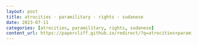 ```yaml
---
layout: post
title: atrocities · paramilitary · rights · sudanese
date: 2023-07-11
categories: [atrocities, paramilitary, rights, sudanese]
content_url: https://papercliff.github.io/redirect/?q=atrocities+paramilitary+rights+sudanese&tbs=cdr:1,cd_min:7/10/2023,cd_max:7/12/2023
---
```

